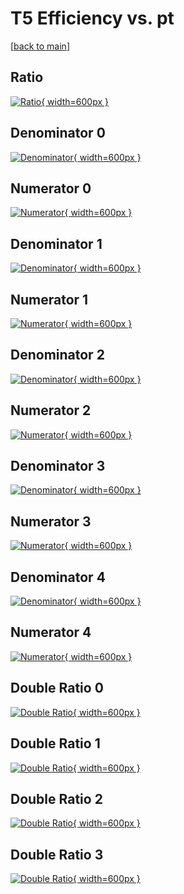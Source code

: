 # T5 Efficiency vs. pt

[[back to main](./)]



## Ratio

[![Ratio](../mtv/var/T5_base_211_1_eff_pt.png){ width=600px }](../mtv/var/T5_base_211_1_eff_pt.pdf)

## Denominator 0

[![Denominator](../mtv/den/T5_base_211_1_eff_pt_den0.png){ width=600px }](../mtv/den/T5_base_211_1_eff_pt_den0.pdf)

## Numerator 0

[![Numerator](../mtv/num/T5_base_211_1_eff_pt_num0.png){ width=600px }](../mtv/num/T5_base_211_1_eff_pt_num0.pdf)

## Denominator 1

[![Denominator](../mtv/den/T5_base_211_1_eff_pt_den1.png){ width=600px }](../mtv/den/T5_base_211_1_eff_pt_den1.pdf)

## Numerator 1

[![Numerator](../mtv/num/T5_base_211_1_eff_pt_num1.png){ width=600px }](../mtv/num/T5_base_211_1_eff_pt_num1.pdf)

## Denominator 2

[![Denominator](../mtv/den/T5_base_211_1_eff_pt_den2.png){ width=600px }](../mtv/den/T5_base_211_1_eff_pt_den2.pdf)

## Numerator 2

[![Numerator](../mtv/num/T5_base_211_1_eff_pt_num2.png){ width=600px }](../mtv/num/T5_base_211_1_eff_pt_num2.pdf)

## Denominator 3

[![Denominator](../mtv/den/T5_base_211_1_eff_pt_den3.png){ width=600px }](../mtv/den/T5_base_211_1_eff_pt_den3.pdf)

## Numerator 3

[![Numerator](../mtv/num/T5_base_211_1_eff_pt_num3.png){ width=600px }](../mtv/num/T5_base_211_1_eff_pt_num3.pdf)

## Denominator 4

[![Denominator](../mtv/den/T5_base_211_1_eff_pt_den4.png){ width=600px }](../mtv/den/T5_base_211_1_eff_pt_den4.pdf)

## Numerator 4

[![Numerator](../mtv/num/T5_base_211_1_eff_pt_num4.png){ width=600px }](../mtv/num/T5_base_211_1_eff_pt_num4.pdf)

## Double Ratio 0

[![Double Ratio](../mtv/ratio/T5_base_211_1_eff_pt_ratio0.png){ width=600px }](../mtv/ratio/T5_base_211_1_eff_pt_ratio0.pdf)

## Double Ratio 1

[![Double Ratio](../mtv/ratio/T5_base_211_1_eff_pt_ratio1.png){ width=600px }](../mtv/ratio/T5_base_211_1_eff_pt_ratio1.pdf)

## Double Ratio 2

[![Double Ratio](../mtv/ratio/T5_base_211_1_eff_pt_ratio2.png){ width=600px }](../mtv/ratio/T5_base_211_1_eff_pt_ratio2.pdf)

## Double Ratio 3

[![Double Ratio](../mtv/ratio/T5_base_211_1_eff_pt_ratio3.png){ width=600px }](../mtv/ratio/T5_base_211_1_eff_pt_ratio3.pdf)

